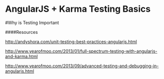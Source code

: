 AngularJS + Karma Testing Basics
============

#Why is Testing Important



####Resources

http://andyshora.com/unit-testing-best-practices-angularjs.html

http://www.yearofmoo.com/2013/01/full-spectrum-testing-with-angularjs-and-karma.html

http://www.yearofmoo.com/2013/09/advanced-testing-and-debugging-in-angularjs.html
